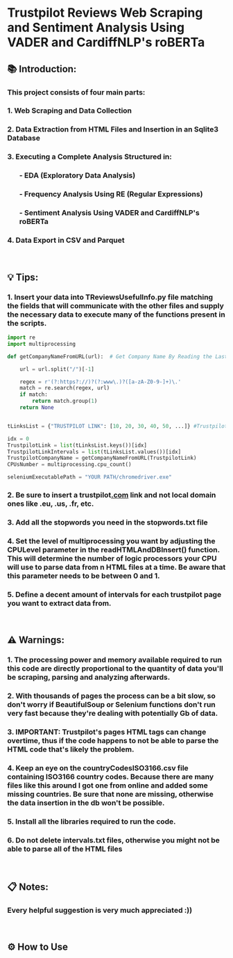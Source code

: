 
# Trustpilot Reviews Web Scraping and Sentiment Analysis Using VADER and CardiffNLP's roBERTa

## **📚 Introduction:**

### This project consists of four main parts:
### 1. Web Scraping and Data Collection
### 2. Data Extraction from HTML Files and Insertion in an Sqlite3 Database
### 3. Executing a Complete Analysis Structured in:
###     <ol>
###         <ul> - EDA (Exploratory Data Analysis)</ul> 
###         <ul> - Frequency Analysis Using RE (Regular Expressions)</ul>
###         <ul> - Sentiment Analysis Using VADER and CardiffNLP's roBERTa</ul>
###     </ol>
### 
### 4. Data Export in CSV and Parquet

</br>

## **💡 Tips:**

### 1. Insert your data into TReviewsUsefulInfo.py file matching the fields that will communicate with the other files and supply the necessary data to execute many of the functions present in the scripts.

```python
import re
import multiprocessing

def getCompanyNameFromURL(url):  # Get Company Name By Reading the Last Part of the Input URL

    url = url.split("/")[-1]

    regex = r'(?:https?://)?(?:www\.)?([a-zA-Z0-9-]+)\.'
    match = re.search(regex, url)
    if match:
        return match.group(1)
    return None


tLinksList = {"TRUSTPILOT LINK": [10, 20, 30, 40, 50, ...]} #Trustpilot link and relative intervals to stop

idx = 0
TrustpilotLink = list(tLinksList.keys())[idx]
TrustpilotLinkIntervals = list(tLinksList.values())[idx]
TrustpilotCompanyName = getCompanyNameFromURL(TrustpilotLink)
CPUsNumber = multiprocessing.cpu_count()

seleniumExecutablePath = "YOUR PATH/chromedriver.exe"

```

### 2. Be sure to insert a trustpilot<u>.com</u> link and not local domain ones like .eu, .us, .fr, etc.
### 3. Add all the stopwords you need in the stopwords.txt file
### 4. Set the level of multiprocessing you want by adjusting the CPULevel parameter in the readHTMLAndDBInsert() function. <br> This will determine the number of logic processors your CPU will use to parse data from n HTML files at a time. Be aware that this parameter needs to be between 0 and 1.
### 5. Define a decent amount of intervals for each trustpilot page you want to extract data from.

<br>

## **⚠️ Warnings**:
### 1. The processing power and memory available required to run this code are directly proportional to the quantity of data you'll be scraping, parsing and analyzing afterwards.
### 2. With thousands of pages the process can be a bit slow, so don't worry if BeautifulSoup or Selenium functions don't run very fast because they're dealing with potentially Gb of data.
### 3. IMPORTANT: Trustpilot's pages HTML tags can change overtime, thus if the code happens to not be able to parse the HTML code that's likely the problem.
### 4. Keep an eye on the countryCodesISO3166.csv file containing ISO3166 country codes. Because there are many files like this around I got one from online and added some missing countries. Be sure that none are missing, otherwise the data insertion in the db won't be possible.
### 5. Install all the libraries required to run the code.
### 6. Do not delete intervals.txt files, otherwise you might not be able to parse all of the HTML files

<br>

## **📋 Notes:**
### Every helpful suggestion is very much appreciated :))

<br>

## **⚙️ How to Use**




























